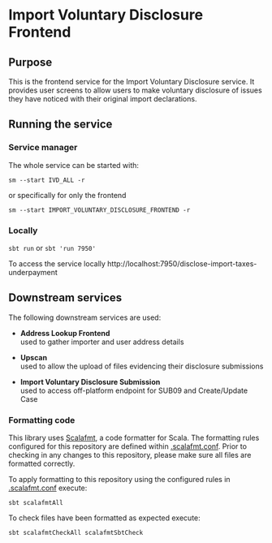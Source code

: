 
# Import Voluntary Disclosure Frontend

## Purpose
This is the frontend service for the Import Voluntary Disclosure service. It provides user screens to allow users to make voluntary disclosure of issues they have noticed with their original import declarations.

## Running the service
### Service manager
The whole service can be started with:

`sm --start IVD_ALL -r`

or specifically for only the frontend

`sm --start IMPORT_VOLUNTARY_DISCLOSURE_FRONTEND -r`

### Locally
`sbt run` or `sbt 'run 7950'`

To access the service locally http://localhost:7950/disclose-import-taxes-underpayment

## Downstream services
The following downstream services are used:

* **Address Lookup Frontend**        
  used to gather importer and user address details

* **Upscan**              
  used to allow the upload of files evidencing their disclosure submissions

* **Import Voluntary Disclosure Submission**              
  used to access off-platform endpoint for SUB09 and Create/Update Case

### Formatting code
This library uses [Scalafmt](https://scalameta.org/scalafmt/), a code formatter for Scala. The formatting rules configured for this repository are defined within [.scalafmt.conf](.scalafmt.conf). Prior to checking in any changes to this repository, please make sure all files are formatted correctly.

To apply formatting to this repository using the configured rules in [.scalafmt.conf](.scalafmt.conf) execute:

```
sbt scalafmtAll
```

To check files have been formatted as expected execute:

```
sbt scalafmtCheckAll scalafmtSbtCheck
```
